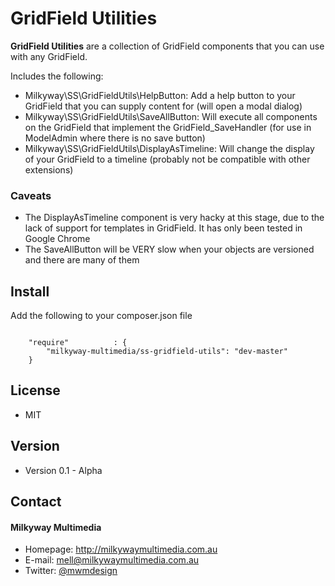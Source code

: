 GridField Utilities
======
**GridField Utilities** are a collection of GridField components that you can use with any GridField.

Includes the following:
- Milkyway\SS\GridFieldUtils\HelpButton: Add a help button to your GridField that you can supply content for (will open a modal dialog)
- Milkyway\SS\GridFieldUtils\SaveAllButton: Will execute all components on the GridField that implement the GridField_SaveHandler (for use in ModelAdmin where there is no save button)
- Milkyway\SS\GridFieldUtils\DisplayAsTimeline: Will change the display of your GridField to a timeline (probably not be compatible with other extensions)

### Caveats
- The DisplayAsTimeline component is very hacky at this stage, due to the lack of support for templates in GridField. It has only been tested in Google Chrome
- The SaveAllButton will be VERY slow when your objects are versioned and there are many of them

## Install
Add the following to your composer.json file

```

    "require"          : {
		"milkyway-multimedia/ss-gridfield-utils": "dev-master"
	}

```

## License
* MIT

## Version
* Version 0.1 - Alpha

## Contact
#### Milkyway Multimedia
* Homepage: http://milkywaymultimedia.com.au
* E-mail: mell@milkywaymultimedia.com.au
* Twitter: [@mwmdesign](https://twitter.com/mwmdesign "mwmdesign on twitter")